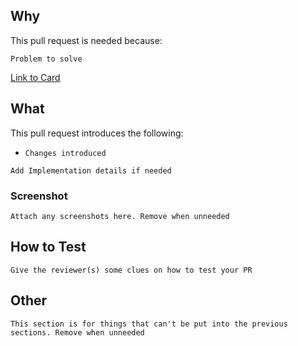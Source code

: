 ## Why

This pull request is needed because:

`Problem to solve`

[Link to Card]()

## What

This pull request introduces the following:

- `Changes introduced`

`Add Implementation details if needed`

### Screenshot

`Attach any screenshots here. Remove when unneeded`

## How to Test

`Give the reviewer(s) some clues on how to test your PR`

## Other

`This section is for things that can't be put into the previous sections. Remove when unneeded`
